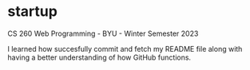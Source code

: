 # startup
CS 260 Web Programming - BYU - Winter Semester 2023

I learned how succesfully commit and fetch my README file along with having a better understanding of how GitHub functions.